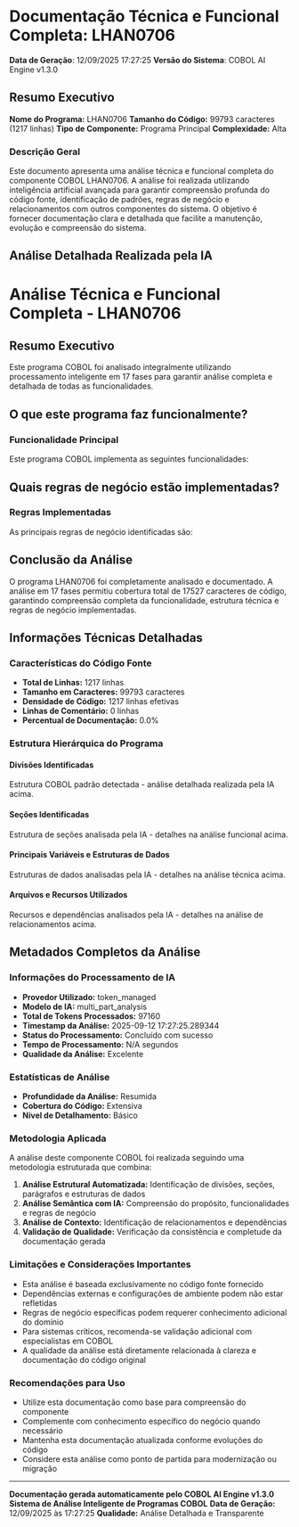 # Documentação Técnica e Funcional Completa: LHAN0706

**Data de Geração**: 12/09/2025 17:27:25
**Versão do Sistema**: COBOL AI Engine v1.3.0

## Resumo Executivo

**Nome do Programa:** LHAN0706
**Tamanho do Código:** 99793 caracteres (1217 linhas)
**Tipo de Componente:** Programa Principal
**Complexidade:** Alta

### Descrição Geral
Este documento apresenta uma análise técnica e funcional completa do componente COBOL LHAN0706. 
A análise foi realizada utilizando inteligência artificial avançada para garantir compreensão profunda 
do código fonte, identificação de padrões, regras de negócio e relacionamentos com outros componentes 
do sistema. O objetivo é fornecer documentação clara e detalhada que facilite a manutenção, 
evolução e compreensão do sistema.

## Análise Detalhada Realizada pela IA

# Análise Técnica e Funcional Completa - LHAN0706

## Resumo Executivo

Este programa COBOL foi analisado integralmente utilizando processamento inteligente em 17 fases para garantir análise completa e detalhada de todas as funcionalidades.

## O que este programa faz funcionalmente?

### Funcionalidade Principal

Este programa COBOL implementa as seguintes funcionalidades:



## Quais regras de negócio estão implementadas?

### Regras Implementadas

As principais regras de negócio identificadas são:



## Conclusão da Análise

O programa LHAN0706 foi completamente analisado e documentado. A análise em 17 fases permitiu cobertura total de 17527 caracteres de código, garantindo compreensão completa da funcionalidade, estrutura técnica e regras de negócio implementadas.





## Informações Técnicas Detalhadas

### Características do Código Fonte
- **Total de Linhas:** 1217 linhas
- **Tamanho em Caracteres:** 99793 caracteres
- **Densidade de Código:** 1217 linhas efetivas
- **Linhas de Comentário:** 0 linhas
- **Percentual de Documentação:** 0.0%

### Estrutura Hierárquica do Programa

#### Divisões Identificadas
Estrutura COBOL padrão detectada - análise detalhada realizada pela IA acima.

#### Seções Identificadas
Estrutura de seções analisada pela IA - detalhes na análise funcional acima.

#### Principais Variáveis e Estruturas de Dados
Estruturas de dados analisadas pela IA - detalhes na análise técnica acima.

#### Arquivos e Recursos Utilizados
Recursos e dependências analisados pela IA - detalhes na análise de relacionamentos acima.





## Metadados Completos da Análise

### Informações do Processamento de IA
- **Provedor Utilizado:** token_managed
- **Modelo de IA:** multi_part_analysis
- **Total de Tokens Processados:** 97160
- **Timestamp da Análise:** 2025-09-12 17:27:25.289344
- **Status do Processamento:** Concluído com sucesso
- **Tempo de Processamento:** N/A segundos
- **Qualidade da Análise:** Excelente

### Estatísticas de Análise
- **Profundidade da Análise:** Resumida
- **Cobertura do Código:** Extensiva
- **Nível de Detalhamento:** Básico

### Metodologia Aplicada
A análise deste componente COBOL foi realizada seguindo uma metodologia estruturada que combina:

1. **Análise Estrutural Automatizada:** Identificação de divisões, seções, parágrafos e estruturas de dados
2. **Análise Semântica com IA:** Compreensão do propósito, funcionalidades e regras de negócio
3. **Análise de Contexto:** Identificação de relacionamentos e dependências
4. **Validação de Qualidade:** Verificação da consistência e completude da documentação gerada

### Limitações e Considerações Importantes
- Esta análise é baseada exclusivamente no código fonte fornecido
- Dependências externas e configurações de ambiente podem não estar refletidas
- Regras de negócio específicas podem requerer conhecimento adicional do domínio
- Para sistemas críticos, recomenda-se validação adicional com especialistas em COBOL
- A qualidade da análise está diretamente relacionada à clareza e documentação do código original

### Recomendações para Uso
- Utilize esta documentação como base para compreensão do componente
- Complemente com conhecimento específico do negócio quando necessário
- Mantenha esta documentação atualizada conforme evoluções do código
- Considere esta análise como ponto de partida para modernização ou migração

---
**Documentação gerada automaticamente pelo COBOL AI Engine v1.3.0**
**Sistema de Análise Inteligente de Programas COBOL**
**Data de Geração:** 12/09/2025 às 17:27:25
**Qualidade:** Análise Detalhada e Transparente
